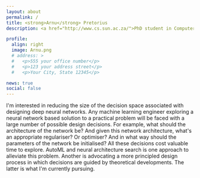 ```yaml
---
layout: about
permalink: /
title: <strong>Arnu</strong> Pretorius
description: <a href="http://www.cs.sun.ac.za/">PhD student in Computer Science at Stellenbosch University, South Africa</a>.

profile:
  align: right
  image: Arnu.png
  # address: >
  #   <p>555 your office number</p>
  #   <p>123 your address street</p>
  #   <p>Your City, State 12345</p>

news: true
social: false
---
```


I'm interested in reducing the size of the decision space associated with designing deep neural networks. Any machine learning engineer exploring a neural network based solution to a practical problem will be faced with a large number of possible design decisions. For example, what should the architecture of the network be? And given this network architecture, what's an appropriate regulariser? Or optimiser? And in what way should the parameters of the network be initialised? All these decisions cost valuable time to explore. AutoML and neural architecture search is one approach to alleviate this problem. Another is advocating a more principled design process in which decisions are guided by theoretical developments. The latter is what I'm currently pursuing.

<!-- Write your biography here. Tell the world about yourself. Link to your favorite [subreddit](http://reddit.com){:target="\_blank"}. You can put a picture in, too. The code is already in, just name your picture `prof_pic.jpg` and put it in the `img/` folder.

Put your address / P.O. box / other info right below your picture. You can also disable any these elements by editing `profile` property of the YAML header of your `_pages/about.md`. Edit `_bibliography/papers.bib` and Jekyll will render your [publications page](/al-folio/publications/) automatically.

Link to your social media connections, too. This theme is set up to use [Font Awesome icons](http://fortawesome.github.io/Font-Awesome/){:target="\_blank"} and [Academicons](https://jpswalsh.github.io/academicons/){:target="\_blank"}, like the ones below. Add your Facebook, Twitter, LinkedIn, Google Scholar, or just disable all of them. -->
